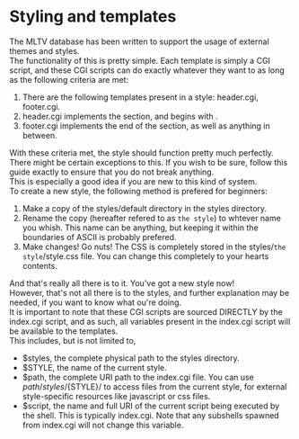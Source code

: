 # Styling and templates

The MLTV database has been written to support the usage of external themes and styles.  
The functionality of this is pretty simple. Each template is simply a CGI script, and these CGI scripts can do exactly whatever they want to as long as the following criteria are met:

 1. There are the following templates present in a style: header.cgi, footer.cgi.
 2. header.cgi implements the <head> section, and begins with <html>.
 3. footer.cgi implements the end of the <html> section, as well as anything in between.

With these criteria met, the style should function pretty much perfectly. There might be certain exceptions to this. If you wish to be sure, follow this guide exactly to ensure that you do not break anything.  
This is especially a good idea if you are new to this kind of system.  
To create a new style, the following method is prefered for beginners:  
  
 1. Make a copy of the styles/default directory in the styles directory.
 2. Rename the copy (hereafter refered to as `the style`) to whtever name you whish. This name can be anything, but keeping it within the boundaries of ASCII is probably prefered.
 3. Make changes! Go nuts! The CSS is completely stored in the styles/`the style`/style.css file. You can change this completely to your hearts contents. 
  
And that's really all there is to it. You've got a new style now!  
However, that's not all there is to the styles, and further explanation may be needed, if you want to know what ou're doing.  
It is important to note that these CGI scripts are sourced DIRECTLY by the index.cgi script, and as such, all variables present in the index.cgi script will be available to the templates.  
This includes, but is not limited to, 

 * $styles, the complete physical path to the styles directory.
 * $STYLE, the name of the current style.
 * $path, the complete URI path to the index.cgi file. You can use ${path}/styles/${STYLE}/ to access files from the current style, for external style-specific resources like javascript or css files.
 * $script, the name and full URI of the current script being executed by the shell. This is typically index.cgi. Note that any subshells spawned from index.cgi will not change this variable.
  
